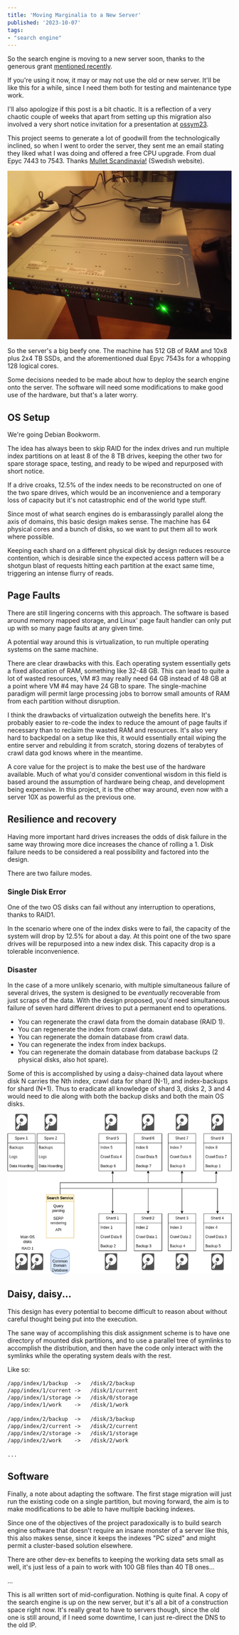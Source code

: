 ```yaml
---
title: 'Moving Marginalia to a New Server'
published: '2023-10-07'
tags:
- "search engine"
---
```


So the search engine is moving to  a new server soon, thanks to the generous grant 
[mentioned recently](https://www.marginalia.nu/log/88-futo-grant/).

If you're using it now, it may or may not use the old or new server.  It'll be like this for
a while, since I need them both for testing and maintenance type work.  

I'll also apologize if this post is a bit chaotic.  It is a reflection of a very chaotic couple of weeks that
apart from setting up this migration also involved a very short notice invitation for a 
presentation at [ossym23](https://opensearchfoundation.org/en/events-osf/5th-international-open-search-symposium-ossym2023/). 

This project seems to generate a lot of goodwill from the technologically inclined,
so when I went to order the server, they sent me an email stating they liked what I was
doing and offered a free CPU upgrade. From dual Epyc 7443 to 7543. Thanks [Mullet 
Scandinavia!](https://mullet.se/) (Swedish website).  

![New server](server.jpeg)

So the server's a big beefy one. The machine has 512 GB of RAM and 10x8 plus 2x4 TB SSDs, 
and the aforementioned dual Epyc 7543s for a whopping 128 logical cores.

Some decisions needed to be made about how to deploy the search engine 
onto the server.  The software will need some modifications to make 
good use of the hardware, but that's a later worry. 

## OS Setup

We're going Debian Bookworm.

The idea has always been to skip RAID for the index drives and run multiple index
partitions on at least 8 of the 8 TB drives, keeping the other two for spare storage 
space, testing, and ready to be wiped and repurposed with short notice.  

If a drive croaks, 12.5% of the index needs to be reconstructed on one of the 
two spare drives, which would be an inconvenience and a temporary loss of capacity 
but it's not catastrophic end of the world type stuff.

Since most of what search engines do is embarassingly parallel along 
the axis of domains, this basic design makes sense.  The machine has 
64 physical cores and a bunch of disks, so we want to put them all to 
work where possible.

Keeping each shard on a different physical disk by design reduces 
resource contention, which is desirable since the expected access 
pattern will be a shotgun blast of requests hitting each partition 
at the exact same time, triggering an intense flurry of reads.

## Page Faults

There are still lingering concerns with this approach.  The software
is based around memory mapped storage, and Linux' page fault handler 
can only put up with so many page faults at any given time.

A potential way around this is virtualization, to run multiple operating 
systems on the same machine. 

There are clear drawbacks with this. Each operating system essentially gets 
a fixed allocation of RAM, something like 32-48 GB.  This can lead to quite a lot of 
wasted resources, VM #3 may really need 64 GB instead of 48 GB at a point 
where VM #4 may have 24 GB to spare.  The single-machine paradigm will permit
large processing jobs to borrow small amounts of RAM from each partition without
disruption.

I think the drawbacks of virtualization outweigh the benefits here.  It's probably
easier to re-code the index to reduce the amount of page faults if necessary than to reclaim the
wasted RAM and resources.  It's also very hard to backpedal on a setup 
like this, it would essentially entail wiping the entire server and rebulding it 
from scratch, storing dozens of terabytes of crawl data god knows where in the 
meantime.

A core value for the project is to make the best use of the hardware available.  Much
of what you'd consider conventional wisdom in this field is based around the assumption
of hardware being cheap, and development being expensive.  In this project, it is the other
way around, even now with a server 10X as powerful as the previous one.

## Resilience and recovery

Having more important hard drives increases the odds of disk failure in the same way throwing
more dice increases the chance of rolling a 1.  Disk failure needs to be considered
a real possibility and factored into the design.

There are two failure modes. 

### Single Disk Error

One of the two OS disks can fail without any interruption to operations, thanks to RAID1.

In the scenario where one of the index disks were to fail, the capacity of the 
system will drop by 12.5% for about a day.  At this point one of the two spare drives 
will be repurposed into a new index disk.  This capacity drop is a tolerable inconvenience.

### Disaster

In the case of a more unlikely scenario, with multiple simultaneous failure of several drives, the system is designed to be *eventually* recoverable from just scraps of the data.  With the design proposed, you'd need simultaneous failure of seven hard different drives to put a permanent end to operations. 

* You can regenerate the crawl data from the domain database (RAID 1).
* You can regenerate the index from crawl data.  
* You can regenerate the domain database from crawl data.  
* You can regenerate the index from index backups.  
* You can regenerate the domain database from database backups (2 physical disks, also hot spare).

Some of this is accomplished by using a daisy-chained data layout where disk N carries the Nth index, crawl data for shard (N-1), and index-backups for shard (N+1).  Thus to eradicate all knowledge of shard 3, disks 2, 3 and 4 would need to die along with both the backup disks and both the main OS disks. 

![In which a thousand hours of Factorio shine through](factorio.png)

## Daisy, daisy...

This design has every potential to become difficult to reason about without careful thought being put into the execution.  

The sane way of accomplishing this disk assignment scheme is to have one directory of mounted disk partitions, and to use a parallel tree of symlinks to accomplish the distribution, and then have the code only interact with the symlinks while the operating system deals with the rest.

Like so:

```
/app/index/1/backup  ->   /disk/2/backup
/app/index/1/current ->   /disk/1/current
/app/index/1/storage ->   /disk/0/storage
/app/index/1/work    ->   /disk/1/work

/app/index/2/backup  ->   /disk/3/backup
/app/index/2/current ->   /disk/2/current
/app/index/2/storage ->   /disk/1/storage
/app/index/2/work    ->   /disk/2/work

...
```

## Software

Finally, a note about adapting the software.  The first stage migration will just
run the existing code on a single partition, but moving forward, the aim is to make
modifications to be able to have multiple backing indexes.  

Since one of the objectives of the project paradoxically is to build search engine software
that doesn't require an insane monster of a server like this, this also makes sense, since
it keeps the indexes "PC sized" and might permit a cluster-based solution elsewhere.

There are other dev-ex benefits to keeping the working data sets small as well, it's just less of
a pain to work with 100 GB files than 40 TB ones... 

...

This is all written sort of mid-configuration.  Nothing is quite final. A copy of the search engine 
is up on the new server, but it's all a bit of a construction space right now.  It's really great to 
have to servers though, since the old one is still around, if I need some downtime, I can just re-direct 
the DNS to the old IP.


